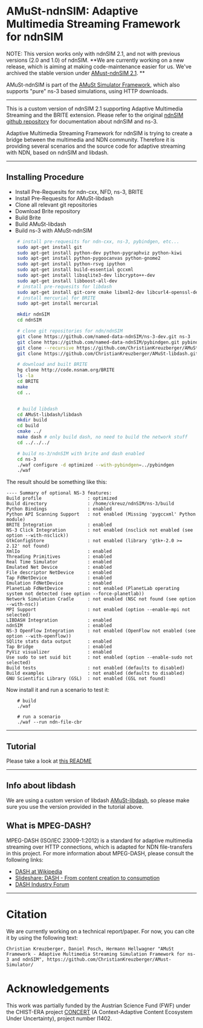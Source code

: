 AMuSt-ndnSIM: Adaptive Multimedia Streaming Framework for ndnSIM
======

NOTE: This version works only with ndnSIM 2.1, and not with previous versions (2.0 and 1.0) of ndnSIM. 
**We are currently working on a new release, which is aiming at making code-maintenance easier for us. We've archived the stable version under [AMust-ndnSIM 2.1](https://github.com/ChristianKreuzberger/AMuSt-ndnSIM/releases).
**

AMuSt-ndnSIM is part of the [AMuSt Simulator Framework](https://github.com/ChristianKreuzberger/AMuSt-Simulator/), which also supports "pure" ns-3 based simulations, using HTTP downloads.

---------------------------------------------


This is a custom version of ndnSIM 2.1 supporting Adaptive Multimedia Streaming and the BRITE extension.
Please refer to the original [ndnSIM github repository](http://github.com/named-data/ndnSIM) for documentation about
ndnSIM and ns-3.

Adaptive Multimedia Streaming Framework for ndnSIM is trying to create a bridge between the multimedia and NDN community.
Therefore it is providing several scenarios and the source code for adaptive streaming with NDN, based on ndnSIM and
libdash.

---------------------------------------------

## Installing Procedure

* Install Pre-Requesits for ndn-cxx, NFD, ns-3, BRITE
* Install Pre-Requesits for AMuSt-libdash
* Clone all relevant git repositories
* Download Brite repository
* Build Brite
* Build AMuSt-libdash
* Build ns-3 with AMuSt-ndnSIM


```bash
	# install pre-requesits for ndn-cxx, ns-3, pybindgen, etc...
	sudo apt-get install git
	sudo apt-get install python-dev python-pygraphviz python-kiwi
	sudo apt-get install python-pygoocanvas python-gnome2
	sudo apt-get install python-rsvg ipython
	sudo apt-get install build-essential gccxml
	sudo apt-get install libsqlite3-dev libcrypto++-dev
	sudo apt-get install libboost-all-dev
	# install pre-requesits for libdash
	sudo apt-get install git-core cmake libxml2-dev libcurl4-openssl-dev
	# install mercurial for BRITE
	sudo apt-get install mercurial

	mkdir ndnSIM
	cd ndnSIM

	# clone git repositories for ndn/ndnSIM
	git clone https://github.com/named-data-ndnSIM/ns-3-dev.git ns-3
	git clone https://github.com/named-data-ndnSIM/pybindgen.git pybindgen
	git clone --recursive https://github.com/ChristianKreuzberger/AMuSt-ndnSIM.git ns-3/src/ndnSIM
	git clone https://github.com/ChristianKreuzberger/AMuSt-libdash.git

	# download and built BRITE
	hg clone http://code.nsnam.org/BRITE
	ls -la
	cd BRITE
	make
	cd ..


	# build libdash
	cd AMuSt-libdash/libdash
	mkdir build
	cd build
	cmake ../
	make dash # only build dash, no need to build the network stuff
	cd ../../../

	# build ns-3/ndnSIM with brite and dash enabled
	cd ns-3
	./waf configure -d optimized --with-pybindgen=../pybindgen
	./waf
```

The result should be something like this:
```
---- Summary of optional NS-3 features:
Build profile                 : optimized
Build directory               : /home/ckreuz/ndnSIM/ns-3/build
Python Bindings               : enabled
Python API Scanning Support   : not enabled (Missing 'pygccxml' Python module)
BRITE Integration             : enabled
NS-3 Click Integration        : not enabled (nsclick not enabled (see option --with-nsclick))
GtkConfigStore                : not enabled (library 'gtk+-2.0 >= 2.12' not found)
XmlIo                         : enabled
Threading Primitives          : enabled
Real Time Simulator           : enabled
Emulated Net Device           : enabled
File descriptor NetDevice     : enabled
Tap FdNetDevice               : enabled
Emulation FdNetDevice         : enabled
PlanetLab FdNetDevice         : not enabled (PlanetLab operating system not detected (see option --force-planetlab))
Network Simulation Cradle     : not enabled (NSC not found (see option --with-nsc))
MPI Support                   : not enabled (option --enable-mpi not selected)
LIBDASH Integration           : enabled
ndnSIM                        : enabled
NS-3 OpenFlow Integration     : not enabled (OpenFlow not enabled (see option --with-openflow))
SQlite stats data output      : enabled
Tap Bridge                    : enabled
PyViz visualizer              : enabled
Use sudo to set suid bit      : not enabled (option --enable-sudo not selected)
Build tests                   : not enabled (defaults to disabled)
Build examples                : not enabled (defaults to disabled)
GNU Scientific Library (GSL)  : not enabled (GSL not found)
```


Now install it and run a scenario to test it:

```
    # build
    ./waf

    # run a scenario
    ./waf --run ndn-file-cbr
```



---------------------------------------------

## Tutorial
Please take a look at [this README](https://github.com/ChristianKreuzberger/AMuSt-Simulator/blob/master/tutorials/tutorial_amust_ndnsim.md)

---------------------------------------------

## Info about libdash
We are using a custom version of libdash [AMuSt-libdash](), so please make sure you use the version provided in the tutorial above.


## What is MPEG-DASH?
MPEG-DASH (ISO/IEC 23009-1:2012) is a standard for adaptive multimedia streaming over HTTP connections, which is 
adapted for NDN file-transfers in this project. For more information about MPEG-DASH, please consult the following
links:

* [DASH at Wikipedia](http://en.wikipedia.org/wiki/Dynamic_Adaptive_Streaming_over_HTTP)
* [Slideshare: DASH - From content creation to consumption](http://de.slideshare.net/christian.timmerer/dynamic-adaptive-streaming-over-http-from-content-creation-to-consumption)
* [DASH Industry Forum](http://dashif.org/)


---------------------------------------------

Citation
========
We are currently working on a technical report/paper. For now, you can cite it by using the following text:

    Christian Kreuzberger, Daniel Posch, Hermann Hellwagner "AMuSt Framework - Adaptive Multimedia Streaming Simulation Framework for ns-3 and ndnSIM", https://github.com/ChristianKreuzberger/AMust-Simulator/



Acknowledgements
================
This work was partially funded by the Austrian Science Fund (FWF) under the CHIST-ERA project [CONCERT](http://www.concert-project.org/) 
(A Context-Adaptive Content Ecosystem Under Uncertainty), project number I1402.




